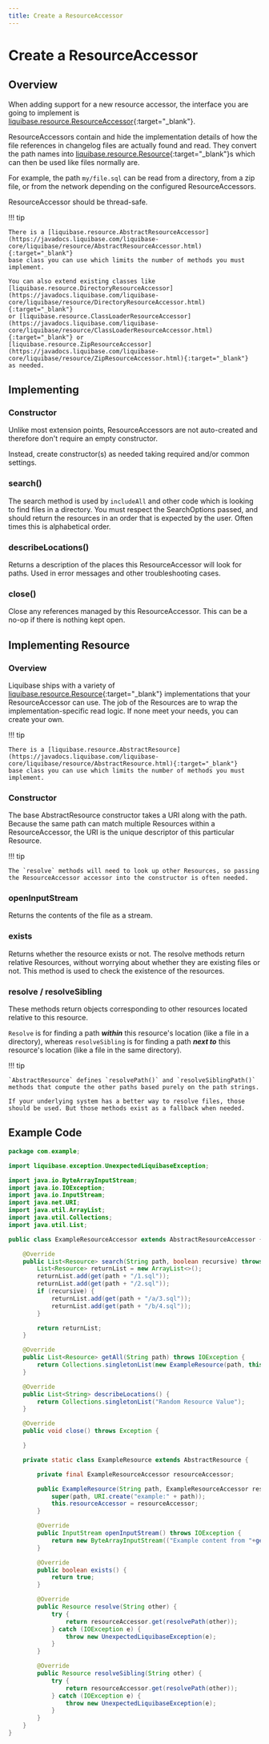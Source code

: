 ```yaml
---
title: Create a ResourceAccessor
---
```


# Create a ResourceAccessor

## Overview

When adding support for a new resource accessor, the interface you are going to implement is [liquibase.resource.ResourceAccessor](https://javadocs.liquibase.com/liquibase-core/liquibase/resource/ResourceAccessor.html){:target="_blank"}.

ResourceAccessors contain and hide the implementation details of how the file references in changelog files are actually found and read. 
They convert the path names into [liquibase.resource.Resource](https://javadocs.liquibase.com/liquibase-core/liquibase/resource/Resource.html){:target="_blank"}s which can then be used like files normally are.   

For example, the path `my/file.sql` can be read from a directory, from a zip file, or from the network depending on the configured ResourceAccessors.  

ResourceAccessor should be thread-safe.

!!! tip

    There is a [liquibase.resource.AbstractResourceAccessor](https://javadocs.liquibase.com/liquibase-core/liquibase/resource/AbstractResourceAccessor.html){:target="_blank"}
    base class you can use which limits the number of methods you must implement. 

    You can also extend existing classes like [liquibase.resource.DirectoryResourceAccessor](https://javadocs.liquibase.com/liquibase-core/liquibase/resource/DirectoryResourceAccessor.html){:target="_blank"}
    or [liquibase.resource.ClassLoaderResourceAccessor](https://javadocs.liquibase.com/liquibase-core/liquibase/resource/ClassLoaderResourceAccessor.html){:target="_blank"} or
    [liquibase.resource.ZipResourceAccessor](https://javadocs.liquibase.com/liquibase-core/liquibase/resource/ZipResourceAccessor.html){:target="_blank"}
    as needed.


## Implementing

### Constructor

Unlike most extension points, ResourceAccessors are not auto-created and therefore don't require an empty constructor. 

Instead, create constructor(s) as needed taking required and/or common settings.

### search()

The search method is used by `includeAll` and other code which is looking to find files in a directory. 
You must respect the SearchOptions passed, and should return the resources in an order that is expected by the user. Often times this is alphabetical order.  

### describeLocations()

Returns a description of the places this ResourceAccessor will look for paths. Used in error messages and other troubleshooting cases.

### close()

Close any references managed by this ResourceAccessor. This can be a no-op if there is nothing kept open.

## Implementing Resource

### Overview

Liquibase ships with a variety of [liquibase.resource.Resource](https://javadocs.liquibase.com/liquibase-core/liquibase/resource/Resource.html){:target="_blank"}
implementations that your ResourceAccessor can use. The job of the Resources are to wrap the implementation-specific read logic. 
If none meet your needs, you can create your own.   

!!! tip

    There is a [liquibase.resource.AbstractResource](https://javadocs.liquibase.com/liquibase-core/liquibase/resource/AbstractResource.html){:target="_blank"}
    base class you can use which limits the number of methods you must implement. 


### Constructor

The base AbstractResource constructor takes a URI along with the path. Because the same path can match multiple Resources within a ResourceAccessor, the URI is the unique descriptor of this particular Resource.

!!! tip

    The `resolve` methods will need to look up other Resources, so passing the ResourceAccessor accessor into the constructor is often needed.   

### openInputStream

Returns the contents of the file as a stream. 

### exists

Returns whether the resource exists or not. The resolve methods return relative Resources, without worrying about whether they are existing files or not. 
This method is used to check the existence of the resources.

### resolve / resolveSibling

These methods return objects corresponding to other resources located relative to this resource.

`Resolve` is for finding a path **_within_** this resource's location (like a file in a directory), 
whereas `resolveSibling` is for finding a path **_next to_** this resource's location (like a file in the same directory).

!!! tip

    `AbstractResource` defines `resolvePath()` and `resolveSiblingPath()` methods that compute the other paths based purely on the path strings.

    If your underlying system has a better way to resolve files, those should be used. But those methods exist as a fallback when needed.


## Example Code

```java
package com.example;

import liquibase.exception.UnexpectedLiquibaseException;

import java.io.ByteArrayInputStream;
import java.io.IOException;
import java.io.InputStream;
import java.net.URI;
import java.util.ArrayList;
import java.util.Collections;
import java.util.List;

public class ExampleResourceAccessor extends AbstractResourceAccessor {

    @Override
    public List<Resource> search(String path, boolean recursive) throws IOException {
        List<Resource> returnList = new ArrayList<>();
        returnList.add(get(path + "/1.sql"));
        returnList.add(get(path + "/2.sql"));
        if (recursive) {
            returnList.add(get(path + "/a/3.sql"));
            returnList.add(get(path + "/b/4.sql"));
        }

        return returnList;
    }

    @Override
    public List<Resource> getAll(String path) throws IOException {
        return Collections.singletonList(new ExampleResource(path, this));
    }

    @Override
    public List<String> describeLocations() {
        return Collections.singletonList("Random Resource Value");
    }

    @Override
    public void close() throws Exception {

    }

    private static class ExampleResource extends AbstractResource {

        private final ExampleResourceAccessor resourceAccessor;

        public ExampleResource(String path, ExampleResourceAccessor resourceAccessor) {
            super(path, URI.create("example:" + path));
            this.resourceAccessor = resourceAccessor;
        }

        @Override
        public InputStream openInputStream() throws IOException {
            return new ByteArrayInputStream(("Example content from "+getPath()).getBytes());
        }

        @Override
        public boolean exists() {
            return true;
        }

        @Override
        public Resource resolve(String other) {
            try {
                return resourceAccessor.get(resolvePath(other));
            } catch (IOException e) {
                throw new UnexpectedLiquibaseException(e);
            }
        }

        @Override
        public Resource resolveSibling(String other) {
            try {
                return resourceAccessor.get(resolvePath(other));
            } catch (IOException e) {
                throw new UnexpectedLiquibaseException(e);
            }
        }
    }
}


```